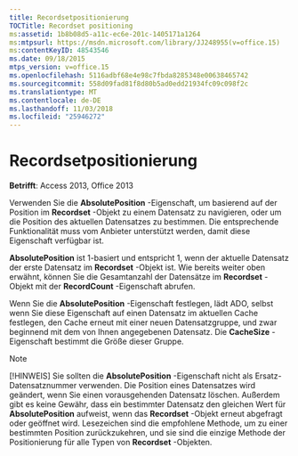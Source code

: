 ```yaml
---
title: Recordsetpositionierung
TOCTitle: Recordset positioning
ms:assetid: 1b8b08d5-a11c-ec6e-201c-1405171a1264
ms:mtpsurl: https://msdn.microsoft.com/library/JJ248955(v=office.15)
ms:contentKeyID: 48543546
ms.date: 09/18/2015
mtps_version: v=office.15
ms.openlocfilehash: 5116adbf68e4e98c7fbda8285348e00638465742
ms.sourcegitcommit: 558d09fad81f8d80b5ad0edd21934fc09c098f2c
ms.translationtype: MT
ms.contentlocale: de-DE
ms.lasthandoff: 11/03/2018
ms.locfileid: "25946272"
---
```

# <a name="recordset-positioning"></a>Recordsetpositionierung


**Betrifft**: Access 2013, Office 2013

Verwenden Sie die **AbsolutePosition** -Eigenschaft, um basierend auf der Position im **Recordset** -Objekt zu einem Datensatz zu navigieren, oder um die Position des aktuellen Datensatzes zu bestimmen. Die entsprechende Funktionalität muss vom Anbieter unterstützt werden, damit diese Eigenschaft verfügbar ist.

**AbsolutePosition** ist 1-basiert und entspricht 1, wenn der aktuelle Datensatz der erste Datensatz im **Recordset** -Objekt ist. Wie bereits weiter oben erwähnt, können Sie die Gesamtanzahl der Datensätze im **Recordset** -Objekt mit der **RecordCount** -Eigenschaft abrufen.

Wenn Sie die **AbsolutePosition** -Eigenschaft festlegen, lädt ADO, selbst wenn Sie diese Eigenschaft auf einen Datensatz im aktuellen Cache festlegen, den Cache erneut mit einer neuen Datensatzgruppe, und zwar beginnend mit dem von Ihnen angegebenen Datensatz. Die **CacheSize** -Eigenschaft bestimmt die Größe dieser Gruppe.


> [!NOTE]
> <P>[!HINWEIS] Sie sollten die <STRONG>AbsolutePosition</STRONG> -Eigenschaft nicht als Ersatz-Datensatznummer verwenden. Die Position eines Datensatzes wird geändert, wenn Sie einen vorausgehenden Datensatz löschen. Außerdem gibt es keine Gewähr, dass ein bestimmter Datensatz den gleichen Wert für <STRONG>AbsolutePosition</STRONG> aufweist, wenn das <STRONG>Recordset</STRONG> -Objekt erneut abgefragt oder geöffnet wird. Lesezeichen sind die empfohlene Methode, um zu einer bestimmten Position zurückzukehren, und sie sind die einzige Methode der Positionierung für alle Typen von <STRONG>Recordset</STRONG> -Objekten.</P>


